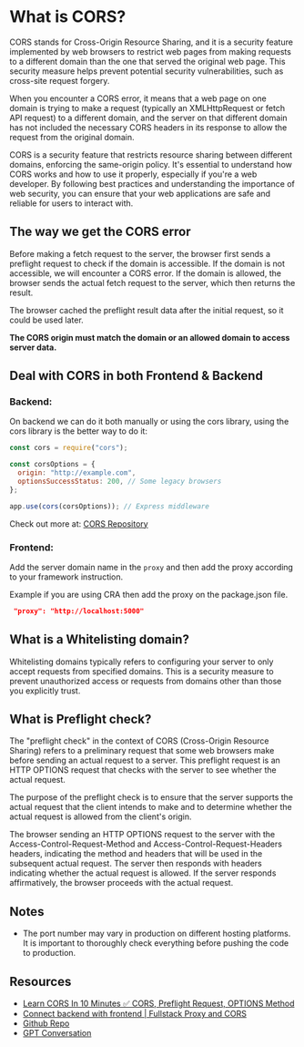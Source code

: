 # What is CORS?

CORS stands for Cross-Origin Resource Sharing, and it is a security feature implemented by web browsers to restrict web pages from making requests to a different domain than the one that served the original web page. This security measure helps prevent potential security vulnerabilities, such as cross-site request forgery.

When you encounter a CORS error, it means that a web page on one domain is trying to make a request (typically an XMLHttpRequest or fetch API request) to a different domain, and the server on that different domain has not included the necessary CORS headers in its response to allow the request from the original domain.

CORS is a security feature that restricts resource sharing between different domains, enforcing the same-origin policy. It's essential to understand how CORS works and how to use it properly, especially if you're a web developer. By following best practices and understanding the importance of web security, you can ensure that your web applications are safe and reliable for users to interact with.

## The way we get the CORS error

Before making a fetch request to the server, the browser first sends a preflight request to check if the domain is accessible. If the domain is not accessible, we will encounter a CORS error. If the domain is allowed, the browser sends the actual fetch request to the server, which then returns the result.

The browser cached the preflight result data after the initial request, so it could be used later.

**The CORS origin must match the domain or an allowed domain to access server data.**

## Deal with CORS in both Frontend & Backend

### Backend:

On backend we can do it both manually or using the cors library, using the cors library is the better way to do it:

```javascript
const cors = require("cors");

const corsOptions = {
  origin: "http://example.com",
  optionsSuccessStatus: 200, // Some legacy browsers
};

app.use(cors(corsOptions)); // Express middleware
```

Check out more at: [CORS Repository](https://github.com/expressjs/cors)

### Frontend:

Add the server domain name in the `proxy` and then add the proxy according to your framework instruction.

Example if you are using CRA then add the proxy on the package.json file.

```json
 "proxy": "http://localhost:5000"
```

## What is a Whitelisting domain?

Whitelisting domains typically refers to configuring your server to only accept requests from specified domains. This is a security measure to prevent unauthorized access or requests from domains other than those you explicitly trust.

## What is Preflight check?

The "preflight check" in the context of CORS (Cross-Origin Resource Sharing) refers to a preliminary request that some web browsers make before sending an actual request to a server. This preflight request is an HTTP OPTIONS request that checks with the server to see whether the actual request.

The purpose of the preflight check is to ensure that the server supports the actual request that the client intends to make and to determine whether the actual request is allowed from the client's origin.

The browser sending an HTTP OPTIONS request to the server with the Access-Control-Request-Method and Access-Control-Request-Headers headers, indicating the method and headers that will be used in the subsequent actual request. The server then responds with headers indicating whether the actual request is allowed. If the server responds affirmatively, the browser proceeds with the actual request.

## Notes

- The port number may vary in production on different hosting platforms. It is important to thoroughly check everything before pushing the code to production.

## Resources

- [Learn CORS In 10 Minutes ✅ CORS, Preflight Request, OPTIONS Method](https://www.youtube.com/watch?v=yMVpolHRMPk)
- [Connect backend with frontend | Fullstack Proxy and CORS](https://www.youtube.com/watch?v=fFHyqhmnVfs)
- [Github Repo](https://github.com/expressjs/cors)
- [GPT Conversation](https://chat.openai.com/share/2e67f97e-2d9c-4b5d-b69c-3b63daa3d9ac)
